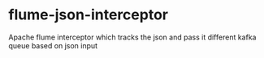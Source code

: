 # flume-json-interceptor
Apache flume interceptor which tracks the json and pass it different kafka queue based on json input
